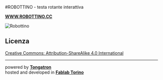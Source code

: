 
#ROBOTTINO - testa rotante interattiva

[**WWW.ROBOTTINO.CC**](http://robottino.cc)

![Robottino](http://robottino.cc/img/robottino-stardust-600x600.jpg)

## Licenza
[Creative Commons: Attribution-ShareAlike 4.0 International](http://creativecommons.org/licenses/by-sa/4.0/)

***
powered by [**Tongatron**](http://tongatron.it/)  
hosted and developed in [**Fablab Torino**](http://fablabtorino.org/)
